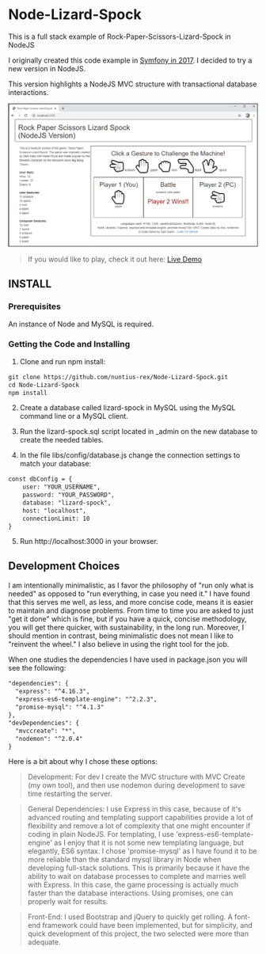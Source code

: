 # Node-Lizard-Spock

<p>This is a full stack example of Rock-Paper-Scissors-Lizard-Spock in NodeJS<p>

<p>I originally created this code example in <a href="https://github.com/nuntius-rex/symfony-lizard-spock">Symfony in 2017</a>. I decided to try a new version in NodeJS.</p>

<p>This version highlights a NodeJS MVC structure with transactional database interactions.</p>

![Preview](/public/img/preview.png?raw=true "Preview")


> If you would like to play, check it out here: <a href="http://nodelizardspock-env.eba-gxctmwpy.us-east-1.elasticbeanstalk.com/">Live Demo</a>

## INSTALL

### Prerequisites

<p>An instance of Node and MySQL is required.</p>

### Getting the Code and Installing

1) Clone and run npm install:
```
git clone https://github.com/nuntius-rex/Node-Lizard-Spock.git
cd Node-Lizard-Spock
npm install
```
2) Create a database called lizard-spock in MySQL using the MySQL command line or a MySQL client.

3) Run the lizard-spock.sql script located in _admin on the new database to create the needed tables.

4) In the file libs/config/database.js change the connection settings to match your database:
```
const dbConfig = {
    user: "YOUR_USERNAME",
    password: "YOUR_PASSWORD",
    database: "lizard-spock",
    host: "localhost",
    connectionLimit: 10
}
```
5) Run http://localhost:3000 in your browser.

## Development Choices

<p>I am intentionally minimalistic, as I favor the philosophy of "run only what is needed" as opposed to "run everything, in case you need it." I have found that this serves me well, as less, and more concise code, means it is easier to maintain and diagnose problems. From time to time you are asked to just "get it done" which is fine, but if you have a quick, concise methodology, you will get there quicker, with sustainability, in the long run. Moreover, I should mention in contrast, being minimalistic does not mean I like to "reinvent the wheel." I also believe in using the right tool for the job. <p>

<p>When one studies the dependencies I have used in package.json you will see the following:</p>

```
"dependencies": {
  "express": "^4.16.3",
  "express-es6-template-engine": "^2.2.3",
  "promise-mysql": "^4.1.3"
},
"devDependencies": {
  "mvccreate": "*",
  "nodemon": "^2.0.4"
}
```

<p>Here is a bit about why I chose these options:</p>

>Development: For dev I create the MVC structure with MVC Create (my own tool), and then use nodemon during development to save time restarting the server.

>General Dependencies: I use Express in this case, because of it's advanced routing and templating support capabilities provide a lot of flexibility and remove a lot of complexity that one might encounter if coding in plain NodeJS. For templating, I use 'express-es6-template-engine' as I enjoy that it is not some new templating language, but elegantly, ES6 syntax. I chose 'promise-mysql' as I have found it to be more reliable than the standard mysql library in Node when developing full-stack solutions. This is primarily because it have the ability to wait on database processes to complete and marries well with Express. In this case, the game processing is actually much faster than the database interactions. Using promises, one can properly wait for results.

>Front-End: I used Bootstrap and jQuery to quickly get rolling. A font-end framework could have been implemented, but for simplicity, and quick development of this project, the two selected were more than adequate.

